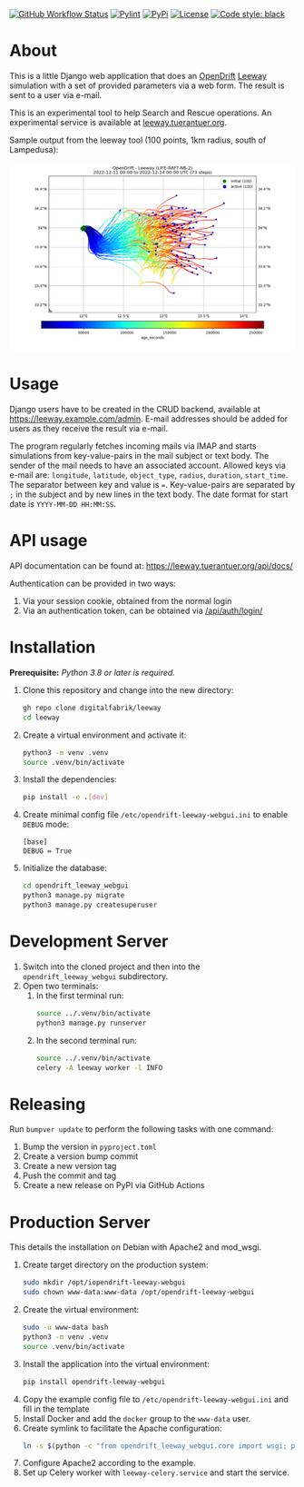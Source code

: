 [![GitHub Workflow Status](https://github.com/digitalfabrik/opendrift-leeway-webgui/workflows/Tests/badge.svg)](https://github.com/digitalfabrik/opendrift-leeway-webgui/actions?query=workflow%3ATests)
[![Pylint](https://img.shields.io/badge/pylint-10.00-brightgreen)](https://www.pylint.org/)
[![PyPi](https://img.shields.io/pypi/v/opendrift-leeway-webgui.svg)](https://pypi.org/project/opendrift-leeway-webgui/)
[![License](https://img.shields.io/badge/License-Apache%202.0-blue.svg)](https://opensource.org/licenses/Apache-2.0)
[![Code style: black](https://img.shields.io/badge/code%20style-black-000000.svg)](https://github.com/psf/black)

# About

This is a little Django web application that does an [OpenDrift](https://github.com/OpenDrift/opendrift) [Leeway](https://opendrift.github.io/choosing_a_model.html) simulation with a set of provided parameters via a web form. The result is sent to a user via e-mail.

This is an experimental tool to help Search and Rescue operations. An experimental service is available at [leeway.tuerantuer.org](https://leeway.tuerantuer.org).

Sample output from the leeway tool (100 points, 1km radius, south of Lampedusa):

![Example leeway output](./.github/leeway-simulation-output.png)

# Usage

Django users have to be created in the CRUD backend, available at https://leeway.example.com/admin. E-mail addresses should be added for users as they receive the result via e-mail.

The program regularly fetches incoming mails via IMAP and starts simulations from key-value-pairs in the mail subject or text body. The sender of the mail needs to have an associated account. Allowed keys via e-mail are: `longitude`, `latitude`, `object_type`, `radius`, `duration`, `start_time`. The separator between key and value is `=`. Key-value-pairs are separated by `;` in the subject and by new lines in the text body. The date format for start date is `YYYY-MM-DD HH:MM:SS`.

# API usage

API documentation can be found at: https://leeway.tuerantuer.org/api/docs/

Authentication can be provided in two ways:
1. Via your session cookie, obtained from the normal login
2. Via an authentication token, can be obtained via [/api/auth/login/](https://leeway.tuerantuer.org/api/v1/docs/#/auth/auth_login_create)

# Installation

**Prerequisite:** _Python 3.8 or later is required._

1. Clone this repository and change into the new directory:
   ```bash
   gh repo clone digitalfabrik/leeway
   cd leeway
   ```
2. Create a virtual environment and activate it:
   ```bash
   python3 -m venv .venv
   source .venv/bin/activate
   ```
3. Install the dependencies:
   ```bash
   pip install -e .[dev]
   ```
4. Create minimal config file `/etc/opendrift-leeway-webgui.ini` to enable `DEBUG` mode:
   ```dosini
   [base]
   DEBUG = True
   ```
5. Initialize the database:
   ```bash
   cd opendrift_leeway_webgui
   python3 manage.py migrate
   python3 manage.py createsuperuser
   ```

# Development Server

1. Switch into the cloned project and then into the `opendrift_leeway_webgui` subdirectory.
2. Open two terminals:
   1. In the first terminal run:
      ```bash
      source ../.venv/bin/activate
      python3 manage.py runserver
      ```
   2. In the second terminal run:
      ```bash
      source ../.venv/bin/activate
      celery -A leeway worker -l INFO
      ```


# Releasing

Run `bumpver update` to perform the following tasks with one command:

1. Bump the version in `pyproject.toml`
2. Create a version bump commit
3. Create a new version tag
4. Push the commit and tag
5. Create a new release on PyPI via GitHub Actions


# Production Server

This details the installation on Debian with Apache2 and mod_wsgi.

1. Create target directory on the production system:
   ```bash
   sudo mkdir /opt/iopendrift-leeway-webgui
   sudo chown www-data:www-data /opt/opendrift-leeway-webgui
   ```
2. Create the virtual environment:
   ```bash
   sudo -u www-data bash
   python3 -m venv .venv
   source .venv/bin/activate
   ```
3. Install the application into the virtual environment:
   ```bash
   pip install opendrift-leeway-webgui
   ```
4. Copy the example config file to `/etc/opendrift-leeway-webgui.ini` and fill in the template
5. Install Docker and add the `docker` group to the `www-data` user.
6. Create symlink to facilitate the Apache configuration:
   ```bash
   ln -s $(python -c "from opendrift_leeway_webgui.core import wsgi; print(wsgi.__file__)") .
   ```
7. Configure Apache2 according to the example.
8. Set up Celery worker with `leeway-celery.service` and start the service.
